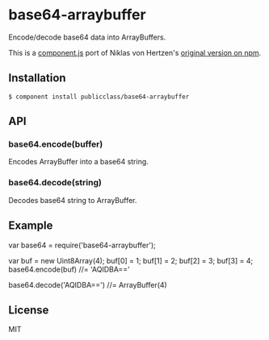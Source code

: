 # base64-arraybuffer

Encode/decode base64 data into ArrayBuffers.

This is a [component.js](https://github.com/component) port of Niklas von Hertzen's [original version on npm](https://github.com/niklasvh/base64-arraybuffer).

## Installation

    $ component install publicclass/base64-arraybuffer


## API

### base64.encode(buffer)

Encodes ArrayBuffer into a base64 string.

### base64.decode(string)

Decodes base64 string to ArrayBuffer.

## Example

  var base64 = require('base64-arraybuffer');

  var buf = new Uint8Array(4);
  buf[0] = 1;
  buf[1] = 2;
  buf[2] = 3;
  buf[3] = 4;
  base64.encode(buf)
  //= 'AQIDBA=='

  base64.decode('AQIDBA==')
  //= ArrayBuffer(4)


## License

  MIT
